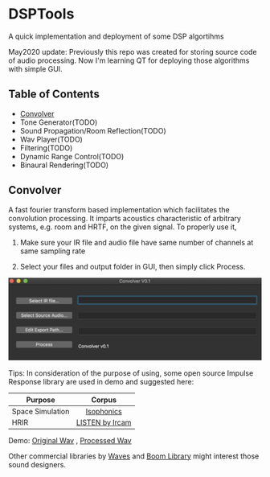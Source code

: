 # DSPTools

 A quick implementation and deployment of some DSP algortihms
 
 May2020 update: Previously this repo was created for storing source code of audio processing. Now I'm learning QT for deploying those algorithms with simple GUI. 
  
 ## Table of Contents

- [Convolver](#Convolver)
- Tone Generator(TODO)
- Sound Propagation/Room Reflection(TODO)
- Wav Player(TODO)
- Filtering(TODO)
- Dynamic Range Control(TODO)
- Binaural Rendering(TODO)

## Convolver

A fast fourier transform based implementation which facilitates the convolution processing. It imparts acoustics characteristic of arbitrary systems, e.g. room and HRTF, on the given signal. To properly use it,

1. Make sure your IR file and audio file have same number of channels at same sampling rate

2. Select your files and output folder in GUI, then simply click Process.

![](https://github.com/yeliuyChuy/DSPTools/blob/master/pics/Convolver_GUI.png)

Tips: In consideration of the purpose of using, some open source Impulse Response library are used in demo and suggested here:

| Purpose      | Corpus    | 
| ---------- | :-----------:  | 
| Space Simulation    | [Isophonics](http://isophonics.net/content/room-impulse-response-data-set)| 
| HRIR     | [LISTEN by Ircam](http://recherche.ircam.fr/equipes/salles/listen/)|

Demo: [Original Wav](https://github.com/yeliuyChuy/DSPTools/blob/master/demo/convolver_oud_%20original.wav) , [Processed Wav](https://github.com/yeliuyChuy/DSPTools/blob/master/demo/convolver_oud_output.wav)

Other commercial libraries by [Waves](https://www.waves.com/downloads/ir-convolution-reverb-library) and [Boom Library](https://www.boomlibrary.com/sound-effects/outdoor-impulse-responses/) might interest those sound designers.
